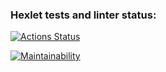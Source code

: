 ### Hexlet tests and linter status:
[![Actions Status](https://github.com/mikhkor/python-project-lvl1/workflows/hexlet-check/badge.svg)](https://github.com/mikhkor/python-project-lvl1/actions)

[![Maintainability](https://api.codeclimate.com/v1/badges/a99a88d28ad37a79dbf6/maintainability)](https://codeclimate.com/github/codeclimate/codeclimate/maintainability)
